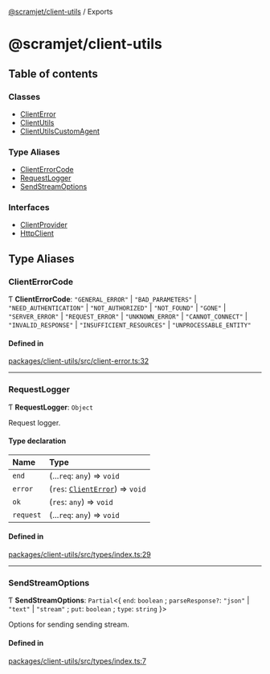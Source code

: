 [@scramjet/client-utils](README.md) / Exports

# @scramjet/client-utils

## Table of contents

### Classes

- [ClientError](classes/ClientError.md)
- [ClientUtils](classes/ClientUtils.md)
- [ClientUtilsCustomAgent](classes/ClientUtilsCustomAgent.md)

### Type Aliases

- [ClientErrorCode](modules.md#clienterrorcode)
- [RequestLogger](modules.md#requestlogger)
- [SendStreamOptions](modules.md#sendstreamoptions)

### Interfaces

- [ClientProvider](interfaces/ClientProvider.md)
- [HttpClient](interfaces/HttpClient.md)

## Type Aliases

### ClientErrorCode

Ƭ **ClientErrorCode**: ``"GENERAL_ERROR"`` \| ``"BAD_PARAMETERS"`` \| ``"NEED_AUTHENTICATION"`` \| ``"NOT_AUTHORIZED"`` \| ``"NOT_FOUND"`` \| ``"GONE"`` \| ``"SERVER_ERROR"`` \| ``"REQUEST_ERROR"`` \| ``"UNKNOWN_ERROR"`` \| ``"CANNOT_CONNECT"`` \| ``"INVALID_RESPONSE"`` \| ``"INSUFFICIENT_RESOURCES"`` \| ``"UNPROCESSABLE_ENTITY"``

#### Defined in

[packages/client-utils/src/client-error.ts:32](https://github.com/scramjetorg/transform-hub/blob/HEAD/packages/client-utils/src/client-error.ts#L32)

___

### RequestLogger

Ƭ **RequestLogger**: `Object`

Request logger.

#### Type declaration

| Name | Type |
| :------ | :------ |
| `end` | (...`req`: `any`) => `void` |
| `error` | (`res`: [`ClientError`](classes/ClientError.md)) => `void` |
| `ok` | (`res`: `any`) => `void` |
| `request` | (...`req`: `any`) => `void` |

#### Defined in

[packages/client-utils/src/types/index.ts:29](https://github.com/scramjetorg/transform-hub/blob/HEAD/packages/client-utils/src/types/index.ts#L29)

___

### SendStreamOptions

Ƭ **SendStreamOptions**: `Partial`<{ `end`: `boolean` ; `parseResponse?`: ``"json"`` \| ``"text"`` \| ``"stream"`` ; `put`: `boolean` ; `type`: `string`  }\>

Options for sending sending stream.

#### Defined in

[packages/client-utils/src/types/index.ts:7](https://github.com/scramjetorg/transform-hub/blob/HEAD/packages/client-utils/src/types/index.ts#L7)
